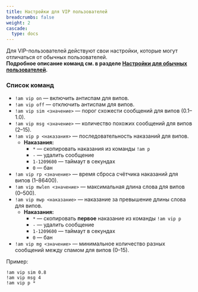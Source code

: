 ```yaml
---
title: Настройки для VIP пользователей
breadcrumbs: false
weight: 2
cascade:
  type: docs
---
```


Для VIP-пользователей действуют свои настройки, которые могут отличаться от обычных пользователей.  
**Подробное описание команд см. в разделе [Настройки для обычных пользователей](#настройки-для-обычных-пользователей).**

### Список команд
- `!am vip on` — включить антиспам для випов.
- `!am vip off` — отключить антиспам для випов.
- `!am vip sim <значение>` — порог схожести сообщений для випов (0.1–1.0).
- `!am vip msg <значение>` — количество похожих сообщений для випов (2–15).
- `!am vip p <наказания>` — последовательность наказаний для випов.
  - **Наказания:**
    - `*` — скопировать наказания из команды `!am p`
    - `-` — удалить сообщение
    - `1-1209600` — таймаут в секундах
    - `0` — бан
- `!am vip rp <значение>` — время сброса счётчика наказаний для випов (1–86400).
- `!am vip mwlen <значение>` — максимальная длина слова для випов (0–500).
- `!am vip mwp <наказание>` — наказание за превышение длины слова для випов.
  - **Наказания:**
    - `*` — скопировать **первое** наказание из команды `!am vip p`
    - `-` — удалить сообщение
    - `1-1209600` — таймаут в секундах
    - `0` — бан
- `!am vip mg <значение>` — минимальное количество разных сообщений между спамом для випов (0–15).

Пример:
```text
!am vip sim 0.8
!am vip msg 4
!am vip p *
```
